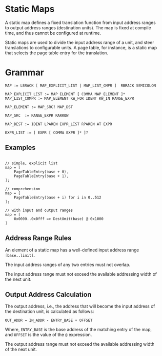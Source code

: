# Static Maps

A static map defines a fixed translation function from input address ranges to output
address ranges (destination units). The map is fixed at compile time, and thus cannot
be configured at runtime.

Static maps are used to divide the input address range of a unit, and steer
translations to configurable units. A page table, for instance, is a static map that
selects the page table entry for the translation.

# Grammar

```
MAP := LBRACK [ MAP_EXPLICIT_LIST | MAP_LIST_CMPR ]  RBRACK SEMICOLON

MAP_EXPLICIT_LIST := MAP_ELEMENT [ COMMA MAP_ELEMENT ]*
MAP_LIST_COMPR := MAP_ELEMENT KW_FOR IDENT KW_IN RANGE_EXPR

MAP_ELEMENT := MAP_SRC? MAP_DST

MAP_SRC  := RANGE_EXPR RARROW

MAP_DEST := IDENT LPAREN EXPR_LIST RPAREN AT EXPR

EXPR_LIST := [ EXPR [ COMMA EXPR ]* ]?

```

## Examples

```vrs

// simple, explicit list
map = [
    PageTableEntry(base + 0),
    PageTableEntry(base + 1),
];

// comprehension
map = [
    PageTableEntry(base + i) for i in 0..512
];

// with input and output ranges
map = [
    0x0000..0x0fff => DestUnit(base) @ 0x1000
]

```

## Address Range Rules

An element of a static map has a well-defined input address range `[base..limit]`.

The input address ranges of any two entries must not overlap.

The input address range must not exceed the available addressing width of the
next unit.

## Output Address Calculation

The output address, i.e., the address that will become the input address of the
destination unit, is calculated as follows:

```
OUT_ADDR = IN_ADDR - ENTRY_BASE + OFFSET
```

Where, `ENTRY_BASE` is the base address of the matching entry of the map, and
`OFFSET` is the value of the `@` expression.


The output address range must not exceed the available addressing width of the
next unit.
